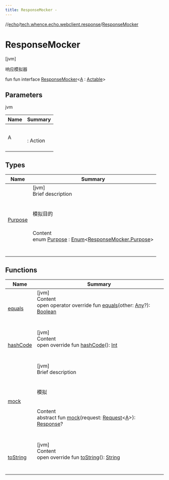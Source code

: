 ```yaml
---
title: ResponseMocker -
---
```

//[echo](../../index.md)/[tech.whence.echo.webclient.response](../index.md)/[ResponseMocker](index.md)



# ResponseMocker  
 [jvm] 

响应模拟器

fun fun interface [ResponseMocker](index.md)<[A](index.md) : [Actable](../../tech.whence.echo.webclient/-actable/index.md)>   


## Parameters  
  
jvm  
  
|  Name|  Summary| 
|---|---|
| A| <br><br>: Action<br><br>
  


## Types  
  
|  Name|  Summary| 
|---|---|
| [Purpose](-purpose/index.md)| [jvm]  <br>Brief description  <br><br><br>模拟目的<br><br>  <br>Content  <br>enum [Purpose](-purpose/index.md) : [Enum](https://kotlinlang.org/api/latest/jvm/stdlib/kotlin/-enum/index.html)<[ResponseMocker.Purpose](-purpose/index.md)>   <br><br><br>


## Functions  
  
|  Name|  Summary| 
|---|---|
| [equals](../../tech.whence.echo.webclient.response.exception/-response-unrecognized-exception/index.md#kotlin/Any/equals/#kotlin.Any?/PointingToDeclaration/)| [jvm]  <br>Content  <br>open operator override fun [equals](../../tech.whence.echo.webclient.response.exception/-response-unrecognized-exception/index.md#kotlin/Any/equals/#kotlin.Any?/PointingToDeclaration/)(other: [Any](https://kotlinlang.org/api/latest/jvm/stdlib/kotlin/-any/index.html)?): [Boolean](https://kotlinlang.org/api/latest/jvm/stdlib/kotlin/-boolean/index.html)  <br><br><br>
| [hashCode](../../tech.whence.echo.webclient.response.exception/-response-unrecognized-exception/index.md#kotlin/Any/hashCode/#/PointingToDeclaration/)| [jvm]  <br>Content  <br>open override fun [hashCode](../../tech.whence.echo.webclient.response.exception/-response-unrecognized-exception/index.md#kotlin/Any/hashCode/#/PointingToDeclaration/)(): [Int](https://kotlinlang.org/api/latest/jvm/stdlib/kotlin/-int/index.html)  <br><br><br>
| [mock](mock.md)| [jvm]  <br>Brief description  <br><br><br>模拟<br><br>  <br>Content  <br>abstract fun [mock](mock.md)(request: [Request](../../tech.whence.echo.webclient.request/-request/index.md)<[A](index.md)>): [Response](../-response/index.md)?  <br><br><br>
| [toString](../../tech.whence.echo.webclient.response.exception/-response-unrecognized-exception/index.md#kotlin/Any/toString/#/PointingToDeclaration/)| [jvm]  <br>Content  <br>open override fun [toString](../../tech.whence.echo.webclient.response.exception/-response-unrecognized-exception/index.md#kotlin/Any/toString/#/PointingToDeclaration/)(): [String](https://kotlinlang.org/api/latest/jvm/stdlib/kotlin/-string/index.html)  <br><br><br>

